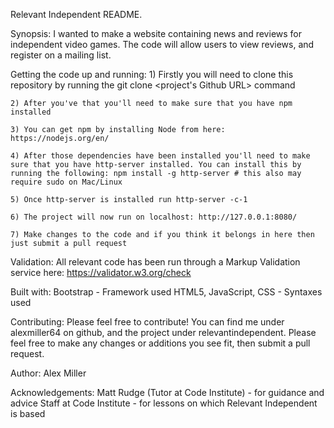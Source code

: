 Relevant Independent README.


Synopsis:
I wanted to make a website containing news and reviews for independent video games. The code will allow users to view reviews, and register on a mailing list.


Getting the code up and running:
    1) Firstly you will need to clone this repository by running the git clone <project's Github URL> command

    2) After you've that you'll need to make sure that you have npm installed
    
    3) You can get npm by installing Node from here: https://nodejs.org/en/
    
    4) After those dependencies have been installed you'll need to make sure that you have http-server installed. You can install this by running the following: npm install -g http-server # this also may require sudo on Mac/Linux

    5) Once http-server is installed run http-server -c-1
    
    6) The project will now run on localhost: http://127.0.0.1:8080/

    7) Make changes to the code and if you think it belongs in here then just submit a pull request


Validation:
All relevant code has been run through a Markup Validation service here: https://validator.w3.org/check


Built with:
Bootstrap - Framework used
HTML5, JavaScript, CSS - Syntaxes used


Contributing:
Please feel free to contribute! You can find me under alexmiller64 on github, and the project under relevantindependent. Please feel free to make any changes or additions you see fit, then submit a pull request.


Author:
Alex Miller


Acknowledgements:
Matt Rudge (Tutor at Code Institute) - for guidance and advice
Staff at Code Institute - for lessons on which Relevant Independent is based

